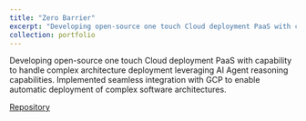 ```yaml
---
title: "Zero Barrier"
excerpt: "Developing open-source one touch Cloud deployment PaaS with capability to handle complex architecture deployment leveraging AI Agent reasoning capabilities. Implemented seamless integration with GCP to enable automatic deployment of complex software architectures. <br/><img src='/images/zerobarrier.png' height='600' width='600'>"
collection: portfolio
---
```


Developing open-source one touch Cloud deployment PaaS with capability to handle complex architecture deployment leveraging AI Agent reasoning capabilities. Implemented seamless integration with GCP to enable automatic deployment of complex software architectures.

[Repository](https://github.com/Anirudh-R-1201/Zero-Barrier) 